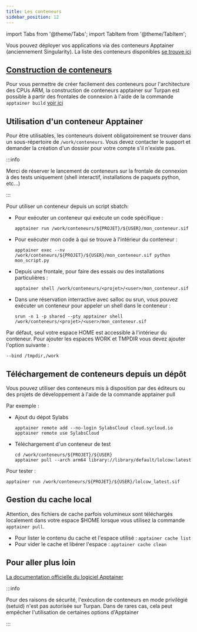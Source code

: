 ```yaml
---
title: Les conteneurs
sidebar_position: 12
---
```


import Tabs from '@theme/Tabs';
import TabItem from '@theme/TabItem';

Vous pouvez déployer vos applications via des conteneurs Apptainer (anciennement Singularity). La liste des conteneurs disponibles [se trouve ici](list_containers.md)

## [Construction de conteneurs](custum_apptainer)

Pour vous permettre de créer facilement des conteneurs pour l'architecture des CPUs ARM, la construction de conteneurs apptainer sur Turpan est possible à partir des frontales de connexion à l'aide de la commande `apptainer build` [voir ici](custum_apptainer)

## Utilisation d'un conteneur Apptainer

Pour être utilisables, les conteneurs doivent obligatoirement se trouver dans un sous-répertoire de `/work/conteneurs`. Vous devez contacter le support et demander la création d'un dossier pour votre compte s'il n'existe pas.

:::info

Merci de réserver le lancement de conteneurs sur la frontale de connexion à des tests uniquement (shell interactif, installations de paquets python, etc...)

:::

<Tabs>
<TabItem label="Mode sbatch" value="sbatch" default>
Pour utiliser un conteneur depuis un script sbatch:

* Pour exécuter un conteneur qui exécute un code spécifique :
  ```shell
  apptainer run /work/conteneurs/${PROJET}/${USER}/mon_conteneur.sif
  ```

* Pour exécuter mon code à qui se trouve à l'intérieur du conteneur :
  ```shell
  apptainer exec --nv /work/conteneurs/${PROJET}/${USER}/mon_conteneur.sif python mon_script.py
  ```

</TabItem>
<TabItem label="Mode interractif" value="interractif" default>

* Depuis une frontale, pour faire des essais ou des installations particulières :
  ```shell
  apptainer shell /work/conteneurs/<projet>/<user>/mon_conteneur.sif
  ```

* Dans une réservation interractive avec salloc ou srun, vous pouvez exécuter un conteneur pour appeler un shell dans le conteneur :
  ```shell
  srun -n 1 -p shared --pty apptainer shell /work/conteneurs/<projet>/<user>/mon_conteneur.sif
  ```

</TabItem>
</Tabs>

Par défaut, seul votre espace HOME est accessible à l'intérieur du conteneur. Pour ajouter les espaces WORK et TMPDIR vous devez ajouter l'option suivante : 
  ```shell
  --bind /tmpdir,/work
  ```

## Téléchargement de conteneurs depuis un dépôt
Vous pouvez utiliser des conteneurs mis à disposition par des éditeurs ou des projets de développement  à l'aide de la commande apptainer pull

Par exemple :
* Ajout du dépot Sylabs
  ```shell
  apptainer remote add --no-login SylabsCloud cloud.sycloud.io
  apptainer remote use SylabsCloud
  ```
* Téléchargement d'un conteneur de test
  ```shell
  cd /work/conteneurs/${PROJET}/${USER}
  apptainer pull --arch arm64 library://library/default/lolcow:latest
  ```

Pour tester :
```shell
apptainer run /work/conteneurs/${PROJET}/${USER}/lolcow_latest.sif
```

## Gestion du cache local

Attention, des fichiers de cache parfois volumineux sont téléchargés localement dans votre espace $HOME  lorsque vous utilisez la commande `apptainer pull`.

* Pour lister le contenu du cache et l'espace utilisé : `apptainer cache list`
* Pour vider le cache et libérer l'espace : `apptainer cache clean`

## Pour aller plus loin

[La documentation officielle du logiciel Apptainer](https://apptainer.org/docs/user/1.1/)

:::info

Pour des raisons de sécurité, l'exécution de conteneurs en mode privilégié (setuid) n'est pas autorisée sur Turpan. Dans de rares cas, cela peut empêcher l'utilisation de certaines options d'Apptainer

:::